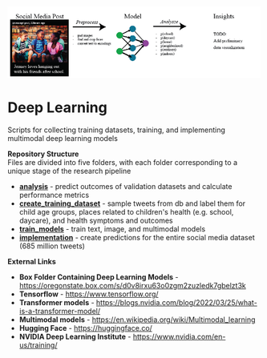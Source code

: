 ![GitHub Logo](https://github.com/larkinandy/ChildrensHealthSocialMediaASP3IRE/blob/main/images/1x/DeepLearningOverview.png)

# Deep Learning
Scripts for collecting training datasets, training, and implementing multimodal deep learning models 

**Repository Structure** <br>
Files are divided into five folders, with each folder corresponding to a unique stage of the research pipeline
- **[analysis](https://github.com/larkinandy/ChildrensHealthSocialMediaASP3IRE/tree/main/deep_learning/analysis)** - predict outcomes of validation datasets and calculate performance metrics
- **[create_training_dataset](https://github.com/larkinandy/ChildrensHealthSocialMediaASP3IRE/tree/master/deep_learning/create_training_dataset)** - sample tweets from db and label them for child age groups, places related to children's health (e.g. school, daycare), and health symptoms and outcomes <br>
- **[train_models](https://github.com/larkinandy/ChildrensHealthSocialMediaASP3IRE/tree/master/deep_learning/train_models)** - train text, image, and multimodal models <br>
- **[implementation](https://github.com/larkinandy/ChildrensHealthSocialMediaASP3IRE/tree/master/deep_learning/implementation)** - create predictions for the entire social media dataset (685 million tweets) <br>

**External Links**
- **Box Folder Containing Deep Learning Models** - https://oregonstate.box.com/s/d0v8irxu63o0zgm2zuzledk7gbelzt3k
- **Tensorflow** - https://www.tensorflow.org/
- **Transformer models** - https://blogs.nvidia.com/blog/2022/03/25/what-is-a-transformer-model/
- **Multimodal models** - https://en.wikipedia.org/wiki/Multimodal_learning
- **Hugging Face** - https://huggingface.co/
- **NVIDIA Deep Learning Institute** - https://www.nvidia.com/en-us/training/
